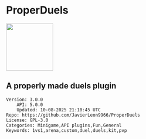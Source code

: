 # ProperDuels
<img src="https://raw.githubusercontent.com/JavierLeon9966/ProperDuels/84a83c5b531c9c2c6603b66b20d8d27ca4c2c1f1/icon.png" width="128" height="128" />

## A properly made duels plugin
```properties
Version: 3.0.0
    API: 5.0.0
    Updated: 10-08-2025 21:10:45 UTC
Repo: https://github.com/JavierLeon9966/ProperDuels
License: GPL-3.0
Categories: Minigame,API plugins,Fun,General
Keywords: 1vs1,arena,custom,duel,duels,kit,pvp
```